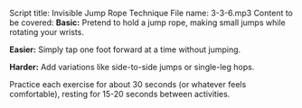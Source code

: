 Script title: Invisible Jump Rope Technique
File name: 3-3-6.mp3
Content to be covered:
**Basic:** Pretend to hold a jump rope, making small jumps while rotating your wrists.

**Easier:** Simply tap one foot forward at a time without jumping.

**Harder:** Add variations like side-to-side jumps or single-leg hops.

Practice each exercise for about 30 seconds (or whatever feels comfortable), resting for 15-20 seconds between activities.